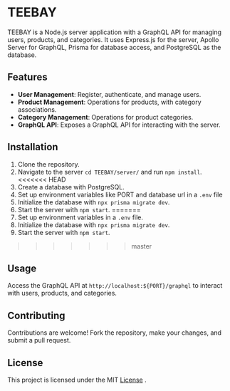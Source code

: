 # TEEBAY
TEEBAY is a Node.js server application with a GraphQL API for managing users, products, and categories. It uses Express.js for the server, Apollo Server for GraphQL, Prisma for database access, and PostgreSQL as the database.

## Features

- **User Management**: Register, authenticate, and manage users.
- **Product Management**: Operations for products, with category associations.
- **Category Management**: Operations for product categories.
- **GraphQL API**: Exposes a GraphQL API for interacting with the server.

## Installation

1. Clone the repository.
2. Navigate to the server `cd TEEBAY/server/` and run `npm install`.
<<<<<<< HEAD
3. Create a database with PostgreSQL.
4. Set up environment variables like PORT and database url in a `.env` file 
5. Initialize the database with `npx prisma migrate dev`.
6. Start the server with `npm start`.
=======
3. Set up environment variables in a `.env` file.
4. Initialize the database with `npx prisma migrate dev`.
5. Start the server with `npm start`.
>>>>>>> master

## Usage

Access the GraphQL API at `http://localhost:${PORT}/graphql` to interact with users, products, and categories.

## Contributing

Contributions are welcome! Fork the repository, make your changes, and submit a pull request.

## License

This project is licensed under the MIT [License](LICENSE.md) .
